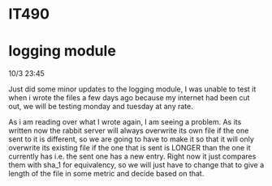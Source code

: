 # IT490
# logging module

10/3 23:45

Just did some minor updates to the logging module, I was unable to test it when i wrote the files a few days ago because my internet had been cut out, we will be testing 
monday and tuesday at any rate. 

As i am reading over what I wrote again, I am seeing a problem. As its written now the rabbit server will always overwrite its own file if the one sent to it is different, so we are going
to have to make it so that it will only overwrite its existing file if the one that is sent is LONGER than the one it currently has i.e. the sent one has a new entry. 
Right now it just compares them with sha_1 for equivalency, so we will just have to change that to give a length of the file in some metric and decide based on that. 
